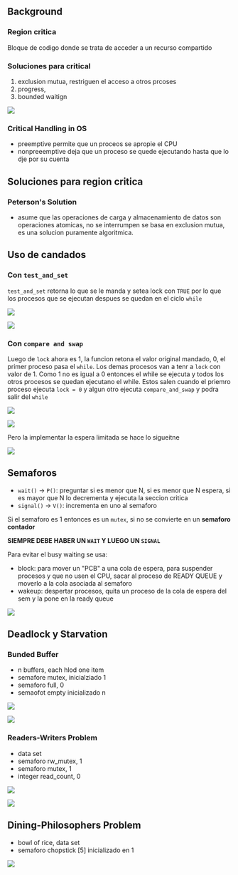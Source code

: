 ## Background

### Region critica

Bloque de codigo donde se trata de acceder a un recurso compartido

### Soluciones para critical

1. exclusion mutua, restriguen el acceso a otros prcoses 
2. progress, 
3. bounded waitign

![](../assets/solutioin-crit.png)

### Critical Handling in OS

- preemptive permite que un proceos se apropie el CPU
- nonpreeemptive deja que un proceso se quede ejecutando hasta que lo dje por su cuenta

## Soluciones para region critica

### Peterson's Solution

- asume que las operaciones de carga y almacenamiento de datos son operaciones atomicas, no se interrumpen
se basa en exclusion mutua, es una solucion puramente algoritmica.

## Uso de candados

### Con `test_and_set`

`test_and_set` retorna lo que se le manda y setea lock con `TRUE`
por lo que los procesos que se ejecutan despues se quedan en el ciclo `while`

![](../assets/test-set-1.png)

![](../assets/test-set-2.png)

### Con `compare and swap`

Luego de `lock` ahora es 1, la funcion retona el valor original mandado, 0, el primer proceso pasa el `while`. Los demas procesos van a tenr a `lock` con valor de 1. Como 1 no es igual a 0 entonces el while se ejecuta y todos los otros procesos se quedan ejecutano el while. Estos salen cuando el priemro proceso ejecuta `lock = 0` y algun otro ejecuta `compare_and_swap` y podra salir del `while`

![](../assets/comapre.png)

![](../assets/compare_".png)

Pero la implementar la espera limitada se hace lo sigueitne

![](../assets/wait_limit.png)

## Semaforos

- `wait()` -> `P()`: preguntar si es menor que N, si es menor que N espera, si es mayor que N lo decrementa y ejecuta la seccion critica
- `signal()` -> `V()`: incrementa en uno al semaforo

Si el semaforo es 1 entonces es un `mutex`, si no se convierte en un **semaforo contador**

**SIEMPRE DEBE HABER UN `WAIT` Y LUEGO UN `SIGNAL`**

Para evitar el busy waiting se usa:
- block: para mover un "PCB" a una cola de espera, para suspender procesos y que no usen el CPU, sacar al proceso de READY QUEUE y moverlo a la cola asociada al semaforo
- wakeup: despertar procesos, quita un proceso de la cola de espera del sem y la pone en la ready queue

![](../assets/sem-queue.png)

## Deadlock y Starvation

### Bunded Buffer
- n buffers, each hlod one item
- semafore mutex, inicialziado 1
- semaforo full, 0
- semaofot empty inicializado n

![](../assets/sem-b.png)

![](../assets/sem-c.png)

### Readers-Writers Problem
- data set
- semaforo rw_mutex, 1
- semaforo mutex, 1
- integer read_count, 0

![](../assets/write_sm.png)

![](../assets/read_sem.png)

## Dining-Philosophers Problem
- bowl of rice, data set
- semaforo chopstick [5] inicializado en 1

![](../assets/dead-lock.png)
